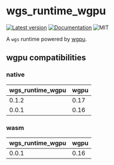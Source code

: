 # wgs_runtime_wgpu

[![Latest version](https://img.shields.io/crates/v/wgs_runtime_wgpu.svg)](https://crates.io/crates/wgs_runtime_wgpu)
[![Documentation](https://docs.rs/wgs_runtime_wgpu/badge.svg)](https://docs.rs/wgs_runtime_wgpu)
![MIT](https://img.shields.io/badge/license-MIT-blue.svg)

A `wgs` runtime powered by [wgpu](https://wgpu.rs/).

## wgpu compatibilities

### native

| wgs_runtime_wgpu | wgpu |
| ---------------- | ---- |
| 0.1.2            | 0.17 |
| 0.0.1            | 0.16 |

### wasm

| wgs_runtime_wgpu | wgpu |
| ---------------- | ---- |
| 0.0.1            | 0.16 |
